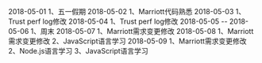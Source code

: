 2018-05-01
1、五一假期
2018-05-02
1、Marriott代码熟悉
2018-05-03
1、Trust perf log修改
2018-05-04
1、Trust perf log修改
2018-05-05 -- 2018-05-06
1、周末
2018-05-07
1、Marriott需求变更修改
2018-05-08
1、Marriott需求变更修改
2、JavaScript语言学习
2018-05-09
1、Marriott需求变更修改
2、Node.js语言学习
3、JavaScript语言学习